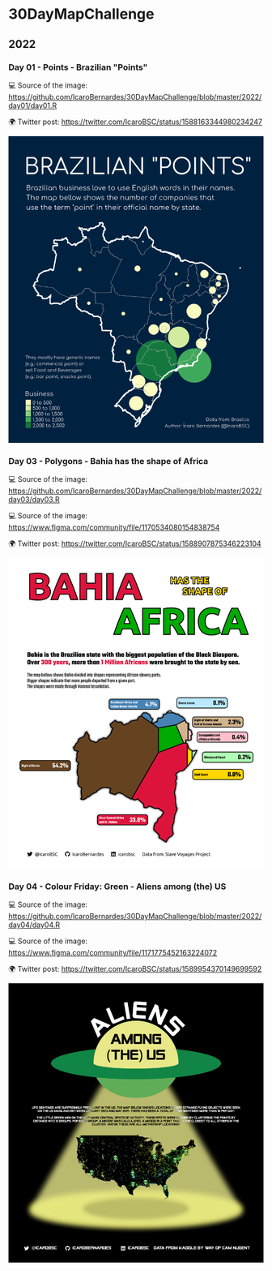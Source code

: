 # 30DayMapChallenge

## 2022
### Day 01 - Points - Brazilian "Points"

💻 Source of the image: https://github.com/IcaroBernardes/30DayMapChallenge/blob/master/2022/day01/day01.R

🌍 Twitter post: https://twitter.com/IcaroBSC/status/1588163344980234247

![](https://github.com/IcaroBernardes/30DayMapChallenge/blob/master/2022/day01/day01.png)

### Day 03 - Polygons - Bahia has the shape of Africa

💻 Source of the image: https://github.com/IcaroBernardes/30DayMapChallenge/blob/master/2022/day03/day03.R

💻 Source of the image: https://www.figma.com/community/file/1170534080154838754

🌍 Twitter post: https://twitter.com/IcaroBSC/status/1588907875346223104

![](https://github.com/IcaroBernardes/30DayMapChallenge/blob/master/2022/day03/day03.png)

### Day 04 - Colour Friday: Green - Aliens among (the) US

💻 Source of the image: https://github.com/IcaroBernardes/30DayMapChallenge/blob/master/2022/day04/day04.R

💻 Source of the image: https://www.figma.com/community/file/1171775452163224072

🌍 Twitter post: https://twitter.com/IcaroBSC/status/1589954370149699592

![](https://github.com/IcaroBernardes/30DayMapChallenge/blob/master/2022/day04/day04.png)
